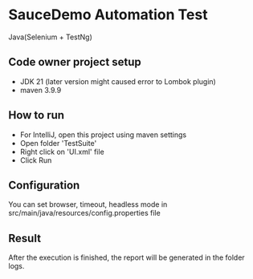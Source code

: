 # SauceDemo Automation Test
Java(Selenium + TestNg)

## Code owner project setup
- JDK 21 (later version might caused error to Lombok plugin)
- maven 3.9.9

## How to run
- For IntelliJ, open this project using maven settings
- Open folder 'TestSuite'
- Right click on 'UI.xml' file
- Click Run

## Configuration
You can set browser, timeout, headless mode in src/main/java/resources/config.properties file

## Result
After the execution is finished, the report will be generated in the folder logs.
